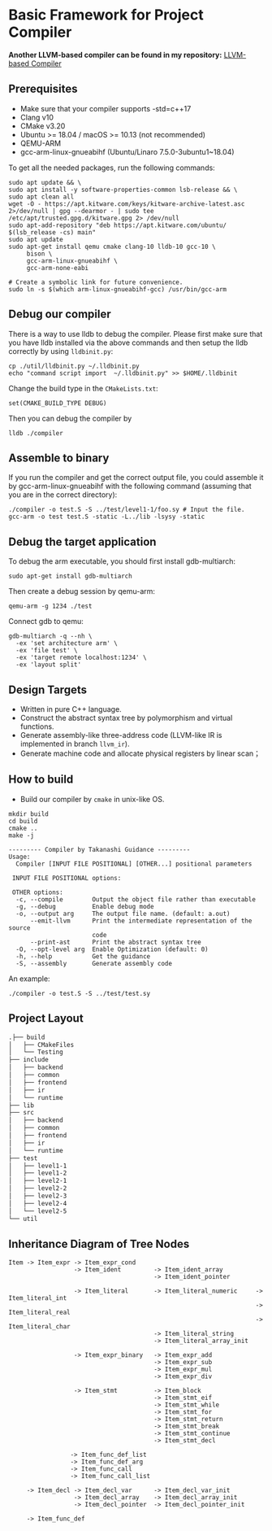 # Basic Framework for Project Compiler

**Another LLVM-based compiler can be found in my repository:** [LLVM-based Compiler](https://github.com/hiroki-chen/LLVMCompiler)

## Prerequisites

* Make sure that your compiler supports -std=c++17
* Clang v10
* CMake v3.20
* Ubuntu >= 18.04 / macOS >= 10.13 (not recommended)
* QEMU-ARM
* gcc-arm-linux-gnueabihf (Ubuntu/Linaro 7.5.0-3ubuntu1~18.04)

To get all the needed packages, run the following commands:

```shell
sudo apt update && \
sudo apt install -y software-properties-common lsb-release && \
sudo apt clean all
wget -O - https://apt.kitware.com/keys/kitware-archive-latest.asc 2>/dev/null | gpg --dearmor - | sudo tee /etc/apt/trusted.gpg.d/kitware.gpg 2> /dev/null
sudo apt-add-repository "deb https://apt.kitware.com/ubuntu/ $(lsb_release -cs) main"
sudo apt update
sudo apt-get install qemu cmake clang-10 lldb-10 gcc-10 \
     bison \
     gcc-arm-linux-gnueabihf \
     gcc-arm-none-eabi

# Create a symbolic link for future convenience.
sudo ln -s $(which arm-linux-gnueabihf-gcc) /usr/bin/gcc-arm
```

## Debug our compiler

There is a way to use lldb to debug the compiler. Please first make sure that you have lldb installed via the above commands and then setup the lldb correctly by using `lldbinit.py`:

```shell
cp ./util/lldbinit.py ~/.lldbinit.py
echo "command script import  ~/.lldbinit.py" >> $HOME/.lldbinit
```

Change the build type in the `CMakeLists.txt`:
```shell
set(CMAKE_BUILD_TYPE DEBUG)
```

Then you can debug the compiler by

```shell
lldb ./compiler
```

## Assemble to binary

If you run the compiler and get the correct output file, you could assemble it by gcc-arm-linux-gnueabihf with the following command (assuming that you are in the correct directory):

```shell
./compiler -o test.S -S ../test/level1-1/foo.sy # Input the file.
gcc-arm -o test test.S -static -L../lib -lsysy -static
```

## Debug the target application

To debug the arm executable, you should first install gdb-multiarch:

```shell
sudo apt-get install gdb-multiarch
```

Then create a debug session by qemu-arm:

```shell
qemu-arm -g 1234 ./test
```

Connect gdb to qemu:

```shell
gdb-multiarch -q --nh \ 
  -ex 'set architecture arm' \
  -ex 'file test' \
  -ex 'target remote localhost:1234' \
  -ex 'layout split'
```

## Design Targets

* Written in pure C++ language.
* Construct the abstract syntax tree by polymorphism and virtual functions.
* Generate assembly-like three-address code (LLVM-like IR is implemented in branch `llvm_ir`). 
* Generate machine code and allocate physical registers by linear scan；

## How to build

* Build our compiler by `cmake` in unix-like OS.

```shell
mkdir build
cd build
cmake ..
make -j
```

```shell
--------- Compiler by Takanashi Guidance ---------
Usage:
  Compiler [INPUT FILE POSITIONAL] [OTHER...] positional parameters

 INPUT FILE POSITIONAL options:

 OTHER options:
  -c, --compile        Output the object file rather than executable
  -g, --debug          Enable debug mode
  -o, --output arg     The output file name. (default: a.out)
      --emit-llvm      Print the intermediate representation of the source
                       code
      --print-ast      Print the abstract syntax tree
  -O, --opt-level arg  Enable Optimization (default: 0)
  -h, --help           Get the guidance
  -S, --assembly       Generate assembly code
```

An example:

`./compiler -o test.S -S ../test/test.sy `

## Project Layout

```txt
.├── build
│   ├── CMakeFiles
│   └── Testing
├── include
│   ├── backend
│   ├── common
│   ├── frontend
│   ├── ir
│   └── runtime
├── lib
├── src
│   ├── backend
│   ├── common
│   ├── frontend
│   ├── ir
│   └── runtime
├── test
│   ├── level1-1
│   ├── level1-2
│   ├── level2-1
│   ├── level2-2
│   ├── level2-3
│   ├── level2-4
│   └── level2-5
└── util
```

## Inheritance Diagram of Tree Nodes

```
Item -> Item_expr -> Item_expr_cond
                  -> Item_ident         -> Item_ident_array
                                        -> Item_ident_pointer

                  -> Item_literal       -> Item_literal_numeric     -> Item_literal_int
                                                                    -> Item_literal_real
                                                                    -> Item_literal_char
                                        -> Item_literal_string
                                        -> Item_literal_array_init

                  -> Item_expr_binary   -> Item_expr_add
                                        -> Item_expr_sub
                                        -> Item_expr_mul
                                        -> Item_expr_div
                                                
                  -> Item_stmt          -> Item_block
                                        -> Item_stmt_eif
                                        -> Item_stmt_while
                                        -> Item_stmt_for
                                        -> Item_stmt_return
                                        -> Item_stmt_break
                                        -> Item_stmt_continue
                                        -> Item_stmt_decl
                 
                 -> Item_func_def_list
                 -> Item_func_def_arg
                 -> Item_func_call
                 -> Item_func_call_list

     -> Item_decl -> Item_decl_var      -> Item_decl_var_init
                  -> Item_decl_array    -> Item_decl_array_init
                  -> Item_decl_pointer  -> Item_decl_pointer_init

     -> Item_func_def
```

